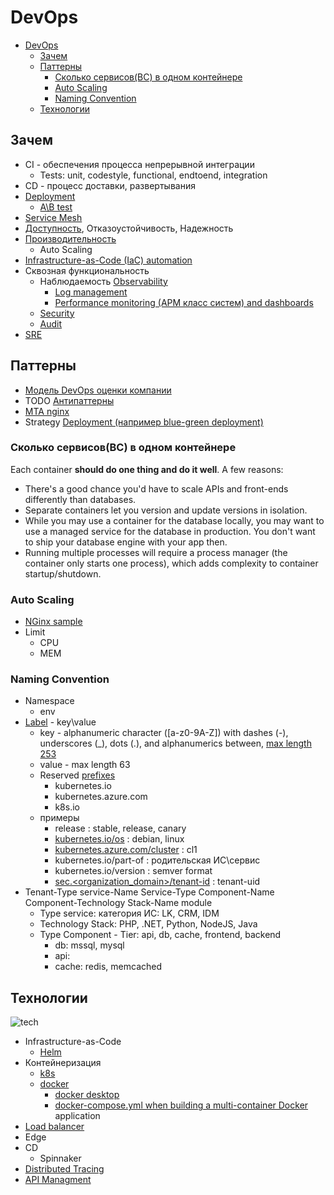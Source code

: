 # DevOps

- [DevOps](#devops)
  - [Зачем](#зачем)
  - [Паттерны](#паттерны)
    - [Сколько сервисов(BC) в одном контейнере](#сколько-сервисовbc-в-одном-контейнере)
    - [Auto Scaling](#auto-scaling)
    - [Naming Convention](#naming-convention)
  - [Технологии](#технологии)

## Зачем

- CI - обеспечения процесса непрерывной интеграции
  - Tests: unit, codestyle, functional, endtoend, integration
- CD - процесс доставки, развертывания
- [Deployment](arch/pattern/pattern.deploy.md)
  - [A\B test](arch/ref/abtesting.md)
- [Service Mesh](technology/servicemesh.md)
- [Доступность](arch/ability/availability.md), Отказоустойчивость, Надежность
- [Производительность](arch/ability/performance.md)
  - Auto Scaling
- [Infrastructure-as-Code (IaC) automation](technology/ioc.md)
- Сквозная функциональность
  - Наблюдаемость [Observability](arch/ability/observability.md)
    - [Log management](technology/logging.md)
    - [Performance monitoring (APM класс систем) and dashboards](arch/system.class/apm.md)
  - [Security](arch/ability/security.md)
  - [Audit](arch/pattern/pattern.audit.md)
- [SRE](devops/sre.md)

## Паттерны

- [Модель DevOps оценки компании](http://agilemindset.ru/%d0%bc%d0%be%d0%b4%d0%b5%d0%bb%d1%8c-%d0%be%d1%86%d0%b5%d0%bd%d0%ba%d0%b8-%d0%ba%d0%be%d0%bc%d0%bf%d0%b5%d1%82%d0%b5%d0%bd%d1%86%d0%b8%d0%b9-devops-%d0%b2-miro/)
- TODO [Антипаттерны](https://mcs.mail.ru/blog/antipatterny-deploya-v-kubernetes)
- [MTA nginx](https://www.nginx.com/blog/enabling-multi-tenancy-namespace-isolation-in-kubernetes-with-nginx/)
- Strategy [Deployment (например blue-green deployment)](arch/pattern/pattern.deploy.md)

### Сколько сервисов(BC) в одном контейнере

Each container __should do one thing and do it well__. A few reasons:

- There's a good chance you'd have to scale APIs and front-ends differently than databases.
- Separate containers let you version and update versions in isolation.
- While you may use a container for the database locally, you may want to use a managed service for the database in production. You don't want to ship your database engine with your app then.
- Running multiple processes will require a process manager (the container only starts one process), which adds complexity to container startup/shutdown.

### Auto Scaling

- [NGinx sample](https://www.nginx.com/blog/microservices-march-reduce-kubernetes-latency-with-autoscaling?mkt_tok=NjUzLVNNQy03ODMAAAGDoZc8tPFlFaIeMTkzcjbbLlI4Pk4BFagxrtzVyB8ZNM49BVO7w6eXPd56CdEOAe8AVXs53VxDwocBuOsl44YWrJj4nu6ULQB5gGE7c8YP5juQrkPKjg)
- Limit
  - CPU
  - MEM

### Naming Convention

- Namespace
  - env
- [Label](https://www.split.io/blog/kubernetes-labels-best-practices/) - key\value 
  - key - alphanumeric character ([a-z0-9A-Z]) with dashes (-), underscores (_), dots (.), and alphanumerics between, [max length 253](https://kubernetes.io/docs/concepts/overview/working-with-objects/labels/#syntax-and-character-set)
  - value - max length 63
  - Reserved [prefixes](https://kubernetes.io/docs/reference/labels-annotations-taints/)
    - kubernetes.io
    - kubernetes.azure.com
    - k8s.io
  - примеры
    - release : stable, release, canary
    - [kubernetes.io/os](https://kubernetes.io/docs/concepts/overview/working-with-objects/common-labels/#labels) : debian, linux
    - [kubernetes.azure.com/cluster](https://learn.microsoft.com/en-us/azure/aks/use-labels#reserved-system-labels) : cl1
    - kubernetes.io/part-of : родительская ИС\сервис
    - kubernetes.io/version : semver format
    - [sec.<organization_domain>/tenant-id](https://www.helpnetsecurity.com/2021/05/26/kubernetes-security/) : tenant-uid
- Tenant-Type service-Name Service-Type Component-Name Component-Technology Stack-Name module
  - Type service: категория ИС: LK, CRM, IDM
  - Technology Stack: PHP, .NET, Python, NodeJS, Java
  - Type Component - Tier: api, db, cache, frontend, backend
    - db: mssql, mysql
    - api: 
    - cache: redis, memcached

## Технологии

![tech](https://substackcdn.com/image/fetch/w_848,c_limit,f_webp,q_auto:good,fl_progressive:steep/https%3A%2F%2Fbucketeer-e05bbc84-baa3-437e-9518-adb32be77984.s3.amazonaws.com%2Fpublic%2Fimages%2F05104299-813f-4df7-91d1-e143fd1ee6a6_1016x571.png)

- Infrastructure-as-Code
  - [Helm](technology/ci-cd/helm.md)
- Контейнеризация
  - [k8s](technology/ci-cd/k8s.md)
  - [docker](technology/ci-cd/docker.md)
    - [docker desktop](technology/ci-cd/docker.md)
    - [docker-compose.yml when building a multi-container Docker](technology/ci-cd/docker.md) application
- [Load balancer](technology/loadbalancer.md)
- Edge
- CD
  - Spinnaker
- [Distributed Tracing](technology/tracing.distributed.md)
- [API Managment](api/api-managment.md)
